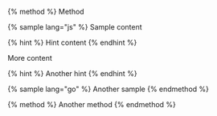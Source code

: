{% method %}
Method

{% sample lang="js" %}
Sample content

{% hint %}
Hint content
{% endhint %}

More content

{% hint %}
Another hint
{% endhint %}


{% sample lang="go" %}
Another sample
{% endmethod %}

{% method %}
Another method
{% endmethod %}
